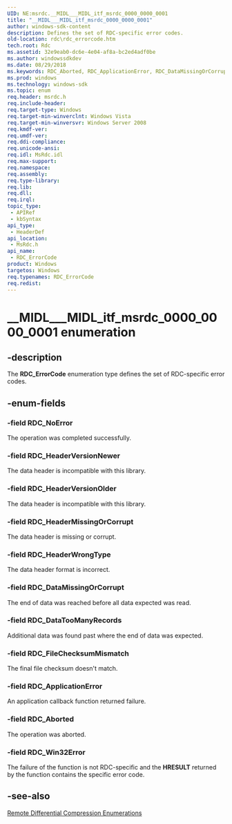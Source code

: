 ```yaml
---
UID: NE:msrdc.__MIDL___MIDL_itf_msrdc_0000_0000_0001
title: "__MIDL___MIDL_itf_msrdc_0000_0000_0001"
author: windows-sdk-content
description: Defines the set of RDC-specific error codes.
old-location: rdc\rdc_errorcode.htm
tech.root: Rdc
ms.assetid: 32e9eab0-dc6e-4e04-af8a-bc2ed4adf0be
ms.author: windowssdkdev
ms.date: 08/29/2018
ms.keywords: RDC_Aborted, RDC_ApplicationError, RDC_DataMissingOrCorrupt, RDC_DataTooManyRecords, RDC_ErrorCode, RDC_ErrorCode enumeration [Remote Differential Compression], RDC_FileChecksumMismatch, RDC_HeaderMissingOrCorrupt, RDC_HeaderVersionNewer, RDC_HeaderVersionOlder, RDC_HeaderWrongType, RDC_NoError, RDC_Win32Error, __MIDL___MIDL_itf_msrdc_0000_0000_0001, fs.rdc_errorcode, msrdc/RDC_Aborted, msrdc/RDC_ApplicationError, msrdc/RDC_DataMissingOrCorrupt, msrdc/RDC_DataTooManyRecords, msrdc/RDC_ErrorCode, msrdc/RDC_FileChecksumMismatch, msrdc/RDC_HeaderMissingOrCorrupt, msrdc/RDC_HeaderVersionNewer, msrdc/RDC_HeaderVersionOlder, msrdc/RDC_HeaderWrongType, msrdc/RDC_NoError, msrdc/RDC_Win32Error, rdc.rdc_errorcode
ms.prod: windows
ms.technology: windows-sdk
ms.topic: enum
req.header: msrdc.h
req.include-header: 
req.target-type: Windows
req.target-min-winverclnt: Windows Vista
req.target-min-winversvr: Windows Server 2008
req.kmdf-ver: 
req.umdf-ver: 
req.ddi-compliance: 
req.unicode-ansi: 
req.idl: MsRdc.idl
req.max-support: 
req.namespace: 
req.assembly: 
req.type-library: 
req.lib: 
req.dll: 
req.irql: 
topic_type:
 - APIRef
 - kbSyntax
api_type:
 - HeaderDef
api_location:
 - MsRdc.h
api_name:
 - RDC_ErrorCode
product: Windows
targetos: Windows
req.typenames: RDC_ErrorCode
req.redist: 
---
```


# __MIDL___MIDL_itf_msrdc_0000_0000_0001 enumeration


## -description


The 
   <b>RDC_ErrorCode</b> enumeration type
   defines the set of RDC-specific error codes.


## -enum-fields




### -field RDC_NoError

The operation was completed successfully.


### -field RDC_HeaderVersionNewer

The data header is incompatible with this library.


### -field RDC_HeaderVersionOlder

The data header is incompatible with this library.


### -field RDC_HeaderMissingOrCorrupt

The data header is missing or corrupt.


### -field RDC_HeaderWrongType

The data header format is incorrect.


### -field RDC_DataMissingOrCorrupt

The end of data was reached before all data expected was read.


### -field RDC_DataTooManyRecords

Additional data was found past where the end of data was expected.


### -field RDC_FileChecksumMismatch

The final file checksum doesn't match.


### -field RDC_ApplicationError

An application callback function returned failure.


### -field RDC_Aborted

The operation was aborted.


### -field RDC_Win32Error

The failure of the function is not RDC-specific and the <b>HRESULT</b> returned by 
      the function contains the specific error code.


## -see-also




<a href="https://msdn.microsoft.com/83e11884-d174-4dae-99fa-321a2b47122c">Remote Differential Compression Enumerations</a>
 

 

